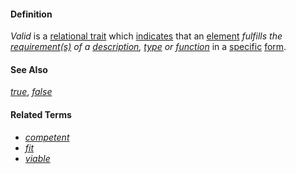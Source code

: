 #### Definition

*Valid* is a [relational trait](https://github.com/gcassel/Modular-Organization-Terminology/blob/master/terms/relational-trait.md) which [indicates](https://github.com/gcassel/Modular-Organization-Terminology/blob/master/terms/indicate.md) that an [element](https://github.com/gcassel/Modular-Organization-Terminology/blob/master/terms/element.md) *fulfills the [requirement(s)](https://github.com/gcassel/Modular-Organization-Terminology/blob/master/terms/require.md) of a [description](https://github.com/gcassel/Modular-Organization-Terminology/blob/master/terms/describe.md), [type](https://github.com/gcassel/Modular-Organization-Terminology/blob/master/terms/type.md) or [function](https://github.com/gcassel/Modular-Organization-Terminology/blob/master/terms/function.md)* in a [specific](https://github.com/gcassel/Modular-Organization-Terminology/blob/master/terms/specific.md) [form](https://github.com/gcassel/Modular-Organization-Terminology/blob/master/terms/form.md).

#### See Also

*[true](https://github.com/gcassel/Modular-Organization-Terminology/blob/master/terms/true.md)*, *[false](https://github.com/gcassel/Modular-Organization-Terminology/blob/master/terms/false.md)*

#### Related Terms

* *[competent](https://github.com/gcassel/Modular-Organization-Terminology/blob/master/terms/competence.md)*
* *[fit](https://github.com/gcassel/Modular-Organization-Terminology/blob/master/terms/fit.md)*
* *[viable](https://github.com/gcassel/Modular-Organization-Terminology/blob/master/terms/viable.md)*


